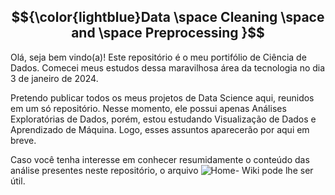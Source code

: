 ## $${\color{lightblue}Data \space Cleaning \space and \space Preprocessing }$$

Olá, seja bem vindo(a)! 
Este repositório é o meu portifólio de Ciência de Dados. Comecei meus estudos dessa maravilhosa área da tecnologia no dia 3 de janeiro de 2024.

Pretendo publicar todos os meus projetos de Data Science aqui, reunidos em um só repositório. Nesse momento, ele possui apenas Análises Exploratórias de Dados, porém, estou estudando Visualização de Dados e Aprendizado de Máquina. Logo, esses assuntos aparecerão por aqui em breve.

Caso você tenha interesse em conhecer resumidamente o conteúdo das análise presentes neste repositório, o arquivo ![Home- Wiki](https://github.com/Laura-Sangalli/Data-Cleaning-and-Preprocessing/wiki) pode lhe ser útil. 
